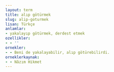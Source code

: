 ```yaml
---
layout: term
title: alıp götürmek
slug: alip-goturmek
lisan: Türkçe
anlamlar:
- yakalayıp götürmek, derdest etmek
ozellikler:
- - ''
ornekler:
- - Beni de yakalayabilir, alıp götürebilirdi.
orneklerkaynak:
- - Nâzım Hikmet
---
```

